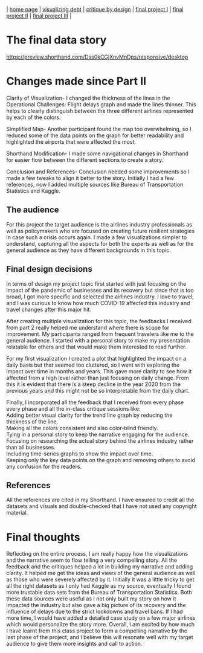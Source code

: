 | [home page](https://cmustudent.github.io/tswd-portfolio-templates/) | [visualizing debt](visualizing-government-debt) | [critique by design](critique-by-design) | [final project I](final-project-part-one) | [final project II](final-project-part-two) | [final project III](final-project-part-three) |

# The final data story
https://preview.shorthand.com/Dss0kCGjXnvMnDps/responsive/desktop

# Changes made since Part II
Clarity of Visualization- I changed the thickness of the lines in the Operational Challenges: Flight delays graph and made the lines thinner. This helps to clearly distinguish between the three different airlines represented by each of the colors.

Simplified Map- Another participant found the map too overwhelming, so I reduced some of the data points on the graph for better readability and highlighted the airports that were affected the most.

Shorthand Modification- I made some navigational changes in Shorthand for easier flow between the different sections to create a story.

Conclusion and References- Conclusion needed some improvements so I made a few tweaks to align it better to the story. Initially I had a few references, now I added multiple sources like Bureau of Transportation Statistics and Kaggle.


## The audience
For this project the target audience is the airlines industry professionals as well as policymakers who are focused on creating future resilient strategies in case such a crisis occurs again. I made a few visualizations simpler to understand, capturing all the aspects for both the experts as well as for the general audience as they have different backgrounds in this topic.


## Final design decisions
In terms of design my project topic first started with just focusing on the impact of the pandemic of businesses and its recovery but since that is too broad, I got more specific and selected the airlines industry. I love to travel, and I was curious to know how much COVID-19 affected this industry and travel changes after this major hit.

After creating multiple visualization for this topic, the feedbacks I received from part 2 really helped me understand where there is scope for improvement. My participants ranged from frequent travelers like me to the general audience. I started with a personal story to make my presentation relatable for others and that would make them interested to read further.

For my first visualization I created a plot that highlighted the impact on a daily basis but that seemed too cluttered, so I went with exploring the impact over time in months and years. This gave more clarity to see how it affected from a high level rather than just focusing on daily change. From this it is evident that there is a steep decline in the year 2020 from the previous years and this might not be so interpretable from the daily chart.

Finally, I incorporated all the feedback that I received from every phase every phase and all the in-class critique sessions like: <br>
 Adding better visual clarity for the trend line graph by reducing the thickness of the line. <br>
 Making all the colors consistent and also color-blind friendly. <br>
 Tying in a personal story to keep the narrative engaging for the audience. <br>
 Focusing on researching the actual story behind the airlines industry rather than all businesses. <br>
 Including time-series graphs to show the impact over time. <br>
 Keeping only the key data points on the graph and removing others to avoid any confusion for the readers. <br>


## References
All the references are cited in my Shorthand. I have ensured to credit all the datasets and visuals and double-checked that I have not used any copyright material.


# Final thoughts
Reflecting on the entire process, I am really happy how the visualizations and the narrative seem to flow telling a very compelling story. All the feedback and the critiques helped a lot in building my narrative and adding clarity. It helped me get the ideas and views of the general audience as well as those who were severely affected by it. Initially it was a little tricky to get all the right datasets as I only had Kaggle as my source, eventually I found more trustable data sets from the Bureau of Transportation Statistics. Both these data sources were useful as I not only built my story on how it impacted the industry but also gave a big picture of its recovery and the influence of delays due to the strict lockdowns and travel bans. If I had more time, I would have added a detailed case study on a few major airlines which would personalize the story more. Overall, I am excited by how much I have learnt from this class project to form a compelling narrative by the last phase of the project, and I believe this will resonate well with my target audience to give them more insights and call to action.
